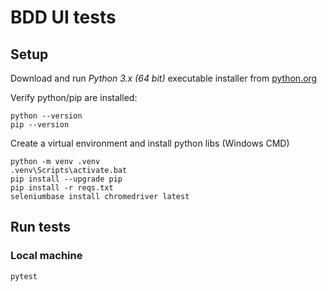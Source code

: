# BDD UI tests

## Setup

Download and run _Python 3.x (64 bit)_ executable installer from [python.org](https://www.python.org/downloads/release/python-386/)

Verify python/pip are installed:

    python --version
    pip --version

 Create a virtual environment and install python libs (Windows CMD)

    python -m venv .venv
    .venv\Scripts\activate.bat
	pip install --upgrade pip
	pip install -r reqs.txt
    seleniumbase install chromedriver latest

## Run tests

### Local machine

    pytest